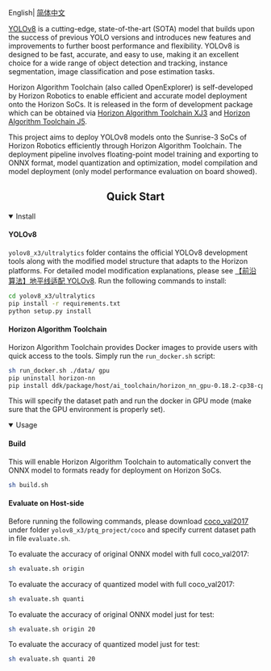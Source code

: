 English| [简体中文](./README_cn.md)

[YOLOv8](https://github.com/ultralytics/ultralytics) is a cutting-edge, state-of-the-art (SOTA) model that builds upon the success of previous YOLO versions and introduces new features and improvements to further boost performance and flexibility. YOLOv8 is designed to be fast, accurate, and easy to use, making it an excellent choice for a wide range of object detection and tracking, instance segmentation, image classification and pose estimation tasks.<br>

Horizon Algorithm Toolchain (also called OpenExplorer) is self-developed by Horizon Robotics to enable efficient and accurate model deployment onto the Horizon SoCs. It is released in the form of development package which can be obtained via [Horizon Algorithm Toolchain XJ3](https://developer.horizon.cc/forumDetail/136488103547258769) and [Horizon Algorithm Toolchain J5](https://developer.horizon.cc/forumDetail/118363912788935318).<br>

This project aims to deploy YOLOv8 models onto the Sunrise-3 SoCs of Horizon Robotics efficiently through Horizon Algorithm Toolchain. The deployment pipeline involves floating-point model training and exporting to ONNX format, model quantization and optimization, model compilation and model deployment (only model performance evaluation on board showed).<br>

## <div align="center">Quick Start</div>

<details open>
<summary>Install</summary>

#### YOLOv8
`yolov8_x3/ultralytics` folder contains the official YOLOv8 development tools along with the modified model structure that adapts to the Horizon platforms. For detailed model modification explanations, please see [【前沿算法】地平线适配 YOLOv8](https://developer.horizon.cc/forumDetail/189779523032809473). Run the following commands to install:
```bash
cd yolov8_x3/ultralytics
pip install -r requirements.txt
python setup.py install
```

#### Horizon Algorithm Toolchain
Horizon Algorithm Toolchain provides Docker images to provide users with quick access to the tools. Simply run the `run_docker.sh` script:
```bash
sh run_docker.sh ./data/ gpu
pip uninstall horizon-nn
pip install ddk/package/host/ai_toolchain/horizon_nn_gpu-0.18.2-cp38-cp38-linux_x86_64.whl
```
This will specify the dataset path and run the docker in GPU mode (make sure that the GPU environment is properly set).

</details>

<details open>
<summary>Usage</summary>

#### Build
This will enable Horizon Algorithm Toolchain to automatically convert the ONNX model to formats ready for deployment on Horizon SoCs.
```bash
sh build.sh
```

#### Evaluate on Host-side
Before running the following commands, please download [coco_val2017](https://cocodataset.org/) under folder `yolov8_x3/ptq_project/coco` and specify current dataset path in file `evaluate.sh`.

To evaluate the accuracy of original ONNX model with full coco_val2017:
```bash
sh evaluate.sh origin
```

To evaluate the accuracy of quantized model with full coco_val2017:
```bash
sh evaluate.sh quanti
```

To evaluate the accuracy of original ONNX model just for test:
```bash
sh evaluate.sh origin 20
```

To evaluate the accuracy of quantized model just for test:
```bash
sh evaluate.sh quanti 20
```

</details>


